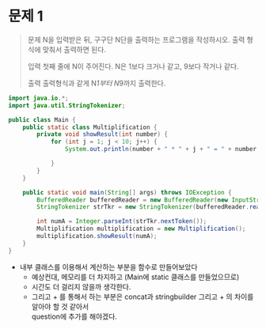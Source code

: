 # 문제 1
>문제
> N을 입력받은 뒤, 구구단 N단을 출력하는 프로그램을 작성하시오. 출력 형식에 맞춰서 출력하면 된다.
>
>입력
>첫째 줄에 N이 주어진다. N은 1보다 크거나 같고, 9보다 작거나 같다.
>
>출력
>출력형식과 같게 N*1부터 N*9까지 출력한다.

~~~java
import java.io.*;
import java.util.StringTokenizer;

public class Main {
    public static class Multiplification {
        private void showResult(int number) {
            for (int j = 1; j < 10; j++) {
                System.out.println(number + " * " + j + " = " + number * j);

            }
        }
    }

    public static void main(String[] args) throws IOException {
        BufferedReader bufferedReader = new BufferedReader(new InputStreamReader(System.in));
        StringTokenizer strTkr = new StringTokenizer(bufferedReader.readLine());

        int numA = Integer.parseInt(strTkr.nextToken());
        Multiplification multiplification = new Multiplification();
        multiplification.showResult(numA);
    }
}
~~~
* 내부 클래스를 이용해서 계산하는 부분을 함수로 만들어보았다
    * 예상컨대, 메모리를 더 차지하고 (Main에 static 클래스를 만들었으므로)
    * 시간도 더 걸리지 않을까 생각한다.
    * 그리고 + 를 통해서 하는 부분은 concat과 stringbuilder 그리고 + 의 차이를 알아야 할 것 같아서 <br>question에 추가를 해야겠다.
    
